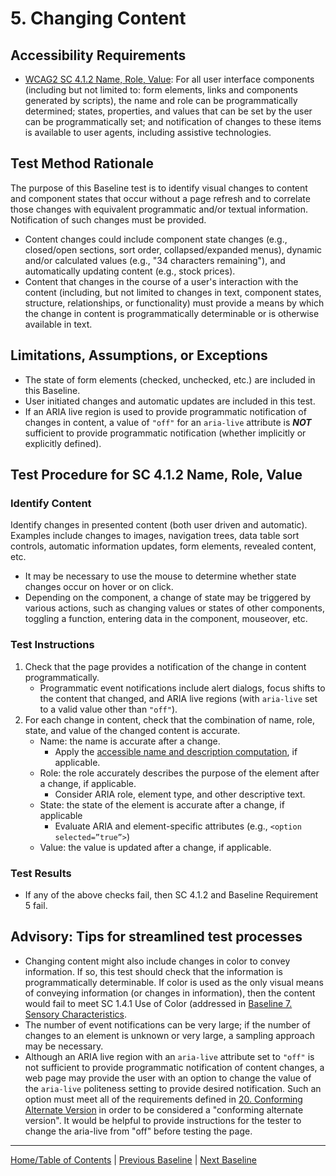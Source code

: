 # 5. Changing Content

Accessibility Requirements
--------------------------
-   [WCAG2 SC 4.1.2 Name, Role, Value](https://www.w3.org/TR/UNDERSTANDING-WCAG20/ensure-compat-rsv.html): For all user interface components (including but not limited to: form elements, links and components generated by scripts), the name and role can be programmatically determined; states, properties, and values that can be set by the user can be programmatically set; and notification of changes to these items is available to user agents, including assistive technologies.

Test Method Rationale
---------------------
The purpose of this Baseline test is to identify visual changes to content and component states that occur without a page refresh and to correlate those changes with equivalent programmatic and/or textual information. Notification of such changes must be provided.
-   Content changes could include component state changes (e.g., closed/open sections, sort order, collapsed/expanded menus), dynamic and/or calculated values (e.g., "34 characters remaining"), and automatically updating content (e.g., stock prices).
-   Content that changes in the course of a user's interaction with the content (including, but not limited to changes in text, component states, structure, relationships, or functionality) must provide a means by which the change in content is programmatically determinable or is otherwise available in text.

Limitations, Assumptions, or Exceptions
---------------------------------------
-   The state of form elements (checked, unchecked, etc.) are included in this Baseline.
-   User initiated changes and automatic updates are included in this test.
- If an ARIA live region is used to provide programmatic notification of changes in content, a value of `"off"` for an `aria-live` attribute is ***NOT*** sufficient to provide programmatic notification (whether implicitly or explicitly defined).

Test Procedure for SC 4.1.2 Name, Role, Value
---------------------------------------------
### Identify Content
Identify changes in presented content (both user driven and automatic). Examples include changes to images, navigation trees, data table sort controls, automatic information updates, form elements, revealed content, etc.
-   It may be necessary to use the mouse to determine whether state changes occur on hover or on click.
-   Depending on the component, a change of state may be triggered by various actions, such as changing values or states of other components, toggling a function, entering data in the component, mouseover, etc.

### Test Instructions

1. Check that the page provides a notification of the change in content programmatically.
   * Programmatic event notifications include alert dialogs, focus shifts to the content that changed, and ARIA live regions (with `aria-live` set to a valid value other than `"off"`).
1. For each change in content, check that the combination of name, role, state, and value of the changed content is accurate.
    * Name: the name is accurate after a change.
        * Apply the [accessible name and description computation](https://www.w3.org/TR/html-aam-1.0/#accessible-name-and-description-computation), if applicable.
    * Role: the role accurately describes the purpose of the element after a change, if applicable.
        * Consider ARIA role, element type, and other descriptive text.
    * State: the state of the element is accurate after a change, if applicable
        * Evaluate ARIA and element-specific attributes (e.g., `<option selected=”true”>`)
    * Value: the value is updated after a change, if applicable.

### Test Results
- If any of the above checks fail, then SC 4.1.2 and Baseline Requirement 5 fail.

Advisory: Tips for streamlined test processes
---------------------------------------------
- Changing content might also include changes in color to convey information. If so, this test should check that the information is programmatically determinable. If color is used as the only visual means of conveying information (or changes in information), then the content would fail to meet SC 1.4.1 Use of Color (addressed in [Baseline 7. Sensory Characteristics](07Sensory.md).
- The number of event notifications can be very large; if the number of changes to an element is unknown or very large, a sampling approach may be necessary.
- Although an ARIA live region with an `aria-live` attribute set to `"off"` is not sufficient to provide programmatic notification of content changes, a web page may provide the user with an option to change the value of the `aria-live` politeness setting to provide desired notification. Such an option must meet all of the requirements defined in [20. Conforming Alternate Version](20AlternateVersions.md) in order to be considered a "conforming alternate version". It would be helpful to provide instructions for the tester to change the aria-live from "off" before testing the page.

----------------------------------------
[Home/Table of Contents](index.md) | [Previous Baseline](04RepetitiveContent.md) | [Next Baseline](06Images.md)
